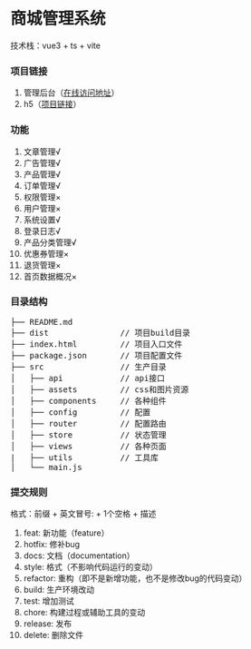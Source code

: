 # 商城管理系统

技术栈：vue3 + ts + vite

### 项目链接
1. 管理后台（[在线访问地址](http://admin.shop.shaoky.com/)）
2. h5（[项目链接](https://github.com/shaoky/vue3-mall-h5)）

### 功能

1. 文章管理√
2. 广告管理√
3. 产品管理√
4. 订单管理√
5. 权限管理×
6. 用户管理×
7. 系统设置√
8. 登录日志√
9. 产品分类管理√
10. 优惠券管理×
11. 退货管理×
12. 首页数据概况×

### 目录结构

<pre>
├── README.md           
├── dist               // 项目build目录
├── index.html         // 项目入口文件
├── package.json       // 项目配置文件
├── src                // 生产目录
│   ├── api            // api接口
│   ├── assets         // css和图片资源
│   ├── components     // 各种组件
│   ├── config         // 配置
│   ├── router         // 配置路由
│   ├── store          // 状态管理
│   ├── views          // 各种页面
|   ├── utils          // 工具库
│   └── main.js
</pre>

### 提交规则
格式：前缀 + 英文冒号: + 1个空格 + 描述

1. feat: 新功能（feature）
2. hotfix: 修补bug
3. docs: 文档（documentation）
4. style: 格式（不影响代码运行的变动）
5. refactor: 重构（即不是新增功能，也不是修改bug的代码变动）
6. build: 生产环境改动
7. test: 增加测试
8. chore: 构建过程或辅助工具的变动
9. release: 发布
10. delete: 删除文件